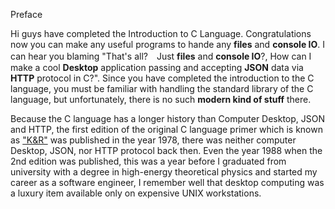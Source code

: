 Preface

Hi guys have completed the Introduction to C Language. Congratulations now you can make any useful programs to hande any **files** and **console IO**. I can hear you blaming "That's all?　Just **files** and **console IO**?, How can I make a cool **Desktop** application passing and accepting **JSON** data via **HTTP** protocol in C?". Since you have completed the introduction to the C language, you must be familiar with handling the standard library of the C language, but unfortunately, there is no such **modern kind of stuff** there.

Because the C language has a longer history than Computer Desktop, JSON and HTTP, the first edition of the original C language primer which is known as ["K&R"](https://en.wikipedia.org/wiki/The_C_Programming_Language) was published in the year 1978, there was neither computer Desktop, JSON, nor HTTP protocol back then.
Even the year 1988 when the 2nd edition was published, this was a year before I graduated from university with a degree in high-energy theoretical physics and started my career as a software engineer, I remember well that desktop computing was a luxury item available only on expensive UNIX workstations.
